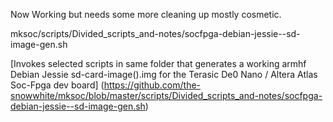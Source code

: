 Now Working but needs some more cleaning up mostly cosmetic.

mksoc/scripts/Divided_scripts_and-notes/socfpga-debian-jessie--sd-image-gen.sh

[Invokes selected scripts in same folder that generates a working armhf Debian Jessie sd-card-image().img
for the Terasic De0 Nano / Altera Atlas Soc-Fpga dev board] (https://github.com/the-snowwhite/mksoc/blob/master/scripts/Divided_scripts_and-notes/socfpga-debian-jessie--sd-image-gen.sh)
